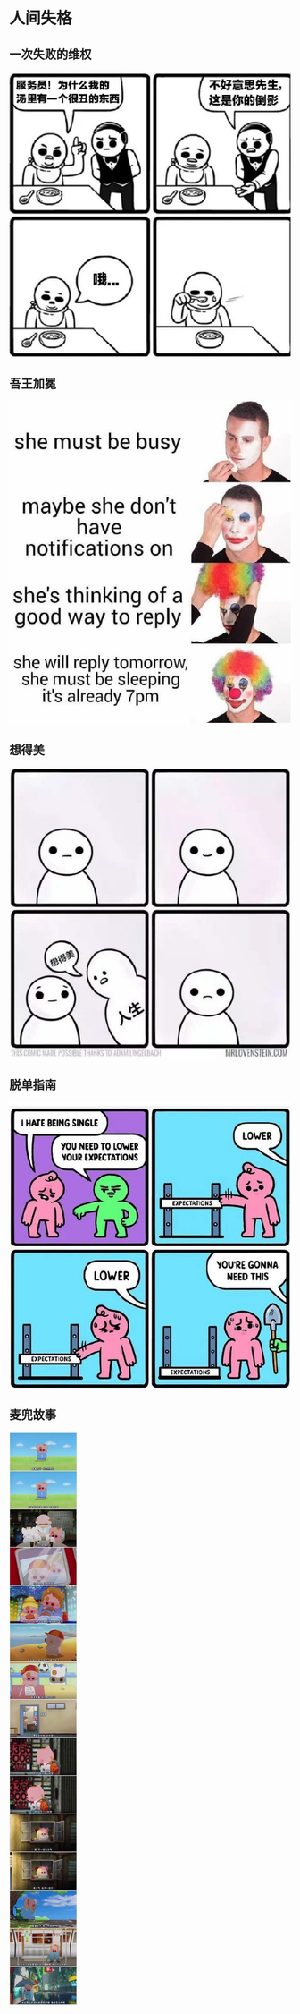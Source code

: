 # 人间失格 

## 一次失败的维权

![](./人间失格/一次失败的维权.jpg)

## 吾王加冕

![](./人间失格/吾王加冕.jpg)

## 想得美

![](./人间失格/想得美.jpg)

## 脱单指南

![](./人间失格/脱单指南.jpg)

## 麦兜故事

![](./人间失格/麦兜故事.jpg)


